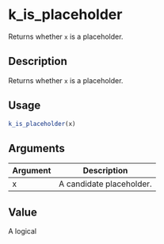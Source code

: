 # k_is_placeholder


Returns whether ``x`` is a placeholder.




## Description

Returns whether ``x`` is a placeholder.





## Usage
```r
k_is_placeholder(x)
```




## Arguments


Argument      |Description
------------- |----------------
x | A candidate placeholder.





## Value

A logical





